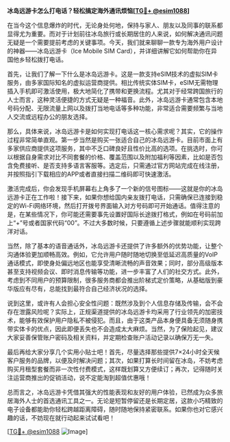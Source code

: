 **冰岛远游卡怎么打电话？轻松搞定海外通讯烦恼[[TG💪+ @esim1088](https://t.me/s/esim1088)]**

在当今这个信息爆炸的时代，无论身处何地，保持与家人、朋友以及同事的联系都显得尤为重要。而对于计划前往冰岛旅行或长期居住的人来说，如何解决通讯问题无疑是一个需要提前考虑的关键事项。今天，我们就来聊聊一款专为海外用户设计的神器——冰岛远游卡（Ice Mobile SIM Card），并详细讲解它如何帮助你在异国他乡轻松拨打电话。

首先，让我们了解一下什么是冰岛远游卡。这是一款支持eSIM技术的虚拟SIM卡服务，由多家国际知名的虚拟运营商提供。相比传统实体SIM卡，eSIM无需物理插入手机即可激活使用，极大地简化了携带和更换流程。尤其对于经常跨国旅行的人士而言，这种灵活便捷的方式无疑是一种福音。此外，冰岛远游卡通常包含本地号码分配、无限流量上网以及拨打当地电话等多种功能，非常适合需要频繁与当地人交流或远程办公的朋友选择。

那么，具体来说，冰岛远游卡是如何实现打电话这一核心需求呢？其实，它的操作过程非常简单直观。第一步当然是购买一张适合自己的冰岛远游卡。目前市面上有多家供应商提供这项服务，其中不乏口碑良好且性价比高的选项。在挑选时，你可以根据自身需求对比不同套餐的价格、覆盖范围以及附加福利等因素，比如是否包含免费接听、是否支持多语言客服等。选定后，只需通过官方网站完成在线注册，并按照指引下载相应的APP或者直接扫描二维码即可快速激活。

激活完成后，你会发现手机屏幕右上角多了一个新的信号图标——这就是你的冰岛远游卡正在工作啦！接下来，如果你想给国内亲友拨打电话，只需确保已连接到稳定的Wi-Fi网络环境，然后打开拨号界面输入对方号码即可开始通话。值得注意的是，在某些情况下，你可能还需要事先设置好国际长途拨打格式，例如在号码前加上“+”号或者国家代码“00”。不过大多数时候，只要遵循上述步骤就能顺利实现跨洋对话。

当然，除了基本的语音通话外，冰岛远游卡还提供了许多额外的优势功能，让整个沟通体验更加顺畅高效。例如，它允许用户随时随地切换至低延迟高质量的VoIP通话模式，即使身处偏远地区也能享受清晰流畅的声音效果；同时，部分高级版本甚至支持视频会议、即时消息传输等功能，进一步丰富了人们的社交方式。此外，考虑到不同用户的预算限制，很多服务商都会推出阶梯式定价策略，从基础版到豪华版应有尽有，总能找到最符合自己经济状况的选择。

说到这里，或许有人会担心安全性问题：既然涉及到个人信息存储及传输，会不会存在泄露风险呢？实际上，正规渠道提供的冰岛远游卡均采用了行业领先的加密技术，能够有效保护用户隐私不被侵犯。而且，由于这类产品本身便具备无须随身携带实体卡的优点，因此即便丢失也不会造成太大麻烦。当然，为了保险起见，建议大家妥善保管账户密码及相关资料，并定期检查账户活动记录以确保万无一失。

最后再给大家分享几个实用小贴士吧！首先，尽量选择那些提供7×24小时全天候客户服务的品牌，以便及时解决问题；其次，如果打算长时间留在冰岛，不妨考虑购买月租型套餐而非一次性付费模式，这样既划算又方便续订；再次，记得随时关注运营商推出的促销活动，说不定能淘到超值优惠哦！

总而言之，冰岛远游卡凭借其强大的性能表现和友好的用户体验，已然成为众多旅居海外人士的首选通讯工具之一。无论是短暂停留还是长期定居，这款小巧精致的电子设备都能助你轻松跨越距离障碍，随时随地保持紧密联系。如果你也对它感兴趣的话，不妨现在就行动起来试试看吧！

[[TG💪+ @esim1088](https://t.me/s/esim1088) ![Image](https://i.postimg.cc/4NQfJmqS/Snipaste-2025-05-13-00-14-12.png)]